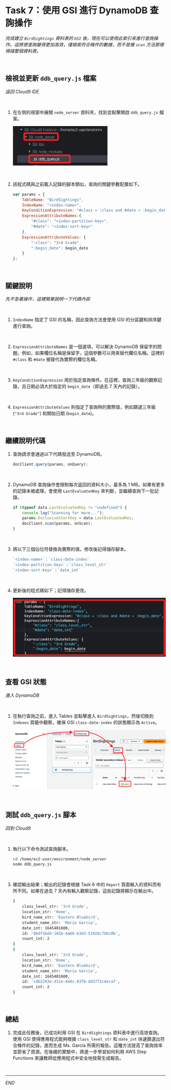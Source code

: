 # Task 7：使用 GSI 進行 DynamoDB 查詢操作

_完成建立 `BirdSightings` 資料表的 `GSI` 後，現在可以使用此索引來進行查詢操作。這將使查詢變得更加高效，僅檢索符合條件的數據，而不是像 `scan` 方法那樣掃描整個資料表。_

<br>

## 檢視並更新 `ddb_query.js` 檔案

_返回 Cloud9 IDE_

<br>

1. 在左側的視窗中展開 `node_server` 資料夾，找到並點擊開啟 `ddb_query.js` 檔案。

    ![](images/img_52.png)

<br>

2. 該程式碼與之前載入記錄的腳本類似，查詢的關鍵參數配置如下。

    ```javascript
    var params = {
        TableName: "BirdSightings",
        IndexName: "<index-name>",
        KeyConditionExpression: "#class = :class and #date > :begin_date",
        ExpressionAttributeNames:{
            "#class": "<index-partition-key>",
            "#date": "<index-sort-key>"
        },
        ExpressionAttributeValues: {
            ":class": "3rd Grade",
            ":begin_date": begin_date
        }
    };
    ```

<br>

## 關鍵說明

_先不急著操作，這裡簡單說明一下代碼內容_

<br>

1. `IndexName` 指定了 GSI 的名稱，因此查詢方法會使用 GSI 的分區鍵和排序鍵進行查詢。

<br>

2. `ExpressionAttributeNames` 是一個選項，可以解決 DynamoDB 保留字的問題。例如，如果欄位名稱是保留字，這個參數可以用來替代欄位名稱。這裡的 `#class` 和 `#date` 被替代為實際的欄位名稱。

<br>

3. `KeyConditionExpression` 用於指定查詢條件。在這裡，查詢三年級的觀察記錄，且日期必須大於指定的 `begin_date`（即過去 7 天內的記錄）。

<br>

4. `ExpressionAttributeValues` 則指定了查詢時的實際值，例如篩選三年級 (`"3rd Grade"`) 和開始日期 (`begin_date`)。

<br>

## 繼續說明代碼

1. 查詢請求會通過以下代碼發送至 DynamoDB。

    ```javascript
    docClient.query(params, onQuery);
    ```

<br>

2. DynamoDB 查詢操作會限制每次返回的資料大小，最多為 1 MB。如果有更多的記錄未被處理，會使用 `LastEvaluatedKey` 來判斷，並繼續查詢下一批記錄。

    ```javascript
    if (typeof data.LastEvaluatedKey != "undefined") {
        console.log("Scanning for more...");
        params.ExclusiveStartKey = data.LastEvaluatedKey;
        docClient.scan(params, onScan);
    }
    ```

<br>

3. 將以下三個佔位符替換為實際的值，修改後記得儲存腳本。

    ```javascript
    `<index-name>`：`class-date-index`
    `<index-partition-key>`：`class_level_str`
    `<index-sort-key>`：`date_int`
    ```

<br>

4. 更新後的程式碼如下；記得儲存更改。

    ![](images/img_53.png)

<br>

## 查看 GSI 狀態

_進入 DynamoDB_

<br>

1. 在執行查詢之前，進入 Tables 並點擊進入 `BirdSightings`，然後切換到 `Indexes` 頁籤中觀察，確保 GSI `class-date-index` 的狀態顯示為 `Active`。

    ![](images/img_54.png)

<br>

## 測試 `ddb_query.js` 腳本

_回到 Cloud9_

<br>

1. 執行以下命令測試查詢腳本。

    ```bash
    cd /home/ec2-user/environment/node_server
    node ddb_query.js
    ```

<br>

3. 確認輸出結果；輸出的記錄會根據 Task 6 中的 `Report` 頁面輸入的資料而有所不同。如果在過去 7 天內有輸入觀察記錄，這些記錄將顯示在輸出中。

    ```bash
    {
        class_level_str: '3rd Grade',
        location_str: 'Home',
        bird_name_str: 'Eastern Bluebird',
        student_name_str: 'Maria Garcia',
        date_int: 1645401600,
        id: '0bdf1bdd-185b-4a66-b3d3-51926c7bbc0b',
        count_int: 2
    }
    {
        class_level_str: '3rd Grade',
        location_str: 'Home',
        bird_name_str: 'Eastern Bluebird',
        student_name_str: 'Maria Garcia',
        date_int: 1645401600,
        id: 'cdb2243e-d11e-4e6c-83fb-dd3772c4ecaf',
        count_int: 2
    }
    ```

<br>

## 總結

1. 完成此任務後，已成功利用 GSI 在 `BirdSightings` 資料表中進行高效查詢。使用 GSI 使得應用程式能夠根據 `class_level_str` 和 `date_int` 快速篩選出符合條件的記錄，進而生成 Ms. García 所需的報告。這種方法提高了查詢效率並節省了資源。在後續的實驗中，將進一步學習如何利用 AWS Step Functions 來讓教師從應用程式中安全地按需生成報告。

<br>

___

_END_